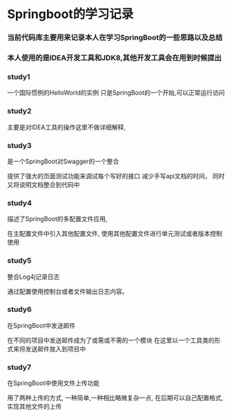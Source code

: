 Springboot的学习记录
====

### 当前代码库主要用来记录本人在学习SpringBoot的一些思路以及总结
### 本人使用的是IDEA开发工具和JDK8,其他开发工具会在用到时候提出

### study1
一个国际惯例的HelloWorld的实例
只是SpringBoot的一个开始,可以正常运行访问

### study2
主要是对IDEA工具的操作这里不做详细解释,

### study3
是一个SpringBoot对Swagger的一个整合

提供了强大的页面测试功能来调试每个写好的接口
减少手写api文档的时间，
同时又将说明文档整合到代码中

### study4
描述了SpringBoot的多配置文件应用,

在主配置文件中引入其他配置文件,
使用其他配置文件进行单元测试或者版本控制使用 

### study5
整合Log4j记录日志

通过配置使用控制台或者文件输出日志内容。 

### study6
在SpringBoot中发送邮件

在不同的项目中发送邮件成为了或需或不需的一个模块
在这里以一个工具类的形式来将发送邮件放入到项目中

### study7 
在SpringBoot中使用文件上传功能

用了两种上传的方式,
一种简单,一种相比略微复杂一点,
在后期可以自己配置格式,实现其他文件的上传
